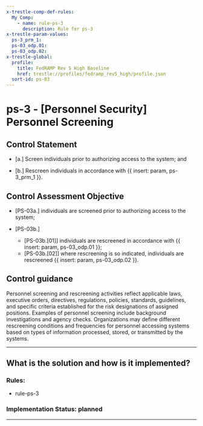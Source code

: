 ```yaml
---
x-trestle-comp-def-rules:
  My Comp:
    - name: rule-ps-3
      description: Rule for ps-3
x-trestle-param-values:
  ps-3_prm_1:
  ps-03_odp.01:
  ps-03_odp.02:
x-trestle-global:
  profile:
    title: FedRAMP Rev 5 High Baseline
    href: trestle://profiles/fedramp_rev5_high/profile.json
  sort-id: ps-03
---
```


# ps-3 - \[Personnel Security\] Personnel Screening

## Control Statement

- \[a.\] Screen individuals prior to authorizing access to the system; and

- \[b.\] Rescreen individuals in accordance with {{ insert: param, ps-3_prm_1 }}.

## Control Assessment Objective

- \[PS-03a.\] individuals are screened prior to authorizing access to the system;

- \[PS-03b.\]

  - \[PS-03b.[01]\] individuals are rescreened in accordance with {{ insert: param, ps-03_odp.01 }};
  - \[PS-03b.[02]\] where rescreening is so indicated, individuals are rescreened {{ insert: param, ps-03_odp.02 }}.

## Control guidance

Personnel screening and rescreening activities reflect applicable laws, executive orders, directives, regulations, policies, standards, guidelines, and specific criteria established for the risk designations of assigned positions. Examples of personnel screening include background investigations and agency checks. Organizations may define different rescreening conditions and frequencies for personnel accessing systems based on types of information processed, stored, or transmitted by the systems.

______________________________________________________________________

## What is the solution and how is it implemented?

<!-- For implementation status enter one of: implemented, partial, planned, alternative, not-applicable -->

<!-- Note that the list of rules under ### Rules: is read-only and changes will not be captured after assembly to JSON -->

<!-- Add control implementation description here for control: ps-3 -->

### Rules:

  - rule-ps-3

### Implementation Status: planned

______________________________________________________________________
